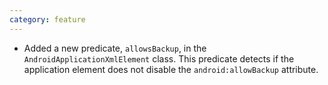 ```yaml
---
category: feature
---
```

* Added a new predicate, `allowsBackup`, in the `AndroidApplicationXmlElement` class. This predicate detects if the application element does not disable the `android:allowBackup` attribute.
